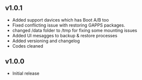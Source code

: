 ## v1.0.1  
- Added support davices which has Boot A/B too
- Fixed conflicting issue with restoring GAPPS packages.
- changed /data folder to /tmp for fixing some mounting issues
- Added UI mesagges to backup & restore processes
- Added versioning and changelog
- Codes cleaned

## v1.0.0
- Initial release
